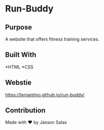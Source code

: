 # Run-Buddy

## Purpose
A website that offers fitness training services.

## Built With
*HTML
*CSS

## Webstie
https://lernantino.github.io/run-buddy/

## Contribution
Made with ❤️ by Jasson Salas
